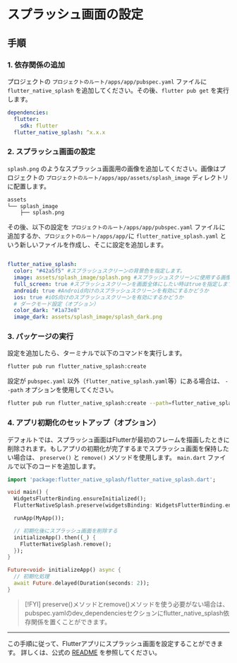 # スプラッシュ画面の設定

## 手順

### 1. 依存関係の追加

プロジェクトの `プロジェクトのルート/apps/app/pubspec.yaml` ファイルに `flutter_native_splash` を追加してください。その後、`flutter pub get` を実行します。

```yaml
dependencies:
  flutter:
    sdk: flutter
  flutter_native_splash: ^x.x.x
```  

### 2. スプラッシュ画面の設定

  `splash.png` のようなスプラッシュ画面用の画像を追加してください。画像はプロジェクトの `プロジェクトのルート/apps/app/assets/splash_image` ディレクトリに配置します。

```md
assets
└── splash_image
    ├── splash.png
```

  その後、以下の設定を `プロジェクトのルート/apps/app/pubspec.yaml` ファイルに追加するか、`プロジェクトのルート/apps/app/`に `flutter_native_splash.yaml` という新しいファイルを作成し、そこに設定を追加します。

```yaml

flutter_native_splash:
  color: "#42a5f5" #スプラッシュスクリーンの背景色を指定します。
  image: assets/splash_image/splash.png #スプラッシュスクリーンに使用する画像のパス
  full_screen: true #スプラッシュスクリーンを画面全体にしたい時はtrueを指定します。
  android: true #Android向けのスプラッシュスクリーンを有効にするかどうか
  ios: true #iOS向けのスプラッシュスクリーンを有効にするかどうか
  # ダークモード設定（オプション）
  color_dark: "#1a73e8"
  image_dark: assets/splash_image/splash_dark.png
  ```

### 3. パッケージの実行

設定を追加したら、ターミナルで以下のコマンドを実行します。

```sh
flutter pub run flutter_native_splash:create
```

設定が `pubspec.yaml` 以外（`flutter_native_splash.yaml`等）にある場合は、 `--path` オプションを使用してください。

```sh
flutter pub run flutter_native_splash:create --path=flutter_native_splash.yaml
```

### 4. アプリ初期化のセットアップ（オプション）

デフォルトでは、スプラッシュ画面はFlutterが最初のフレームを描画したときに削除されます。もしアプリの初期化が完了するまでスプラッシュ画面を保持したい場合は、 `preserve()` と `remove()` メソッドを使用します。
`main.dart` ファイルで以下のコードを追加します。

```dart
import 'package:flutter_native_splash/flutter_native_splash.dart';

void main() {
  WidgetsFlutterBinding.ensureInitialized();
  FlutterNativeSplash.preserve(widgetsBinding: WidgetsFlutterBinding.ensureInitialized());

  runApp(MyApp());

  // 初期化後にスプラッシュ画面を削除する
  initializeApp().then((_) {
    FlutterNativeSplash.remove();
  });
}

Future<void> initializeApp() async {
  // 初期化処理
  await Future.delayed(Duration(seconds: 2));
}
```

> [!FYI]
> preserve()メソッドとremove()メソッドを使う必要がない場合は、pubspec.yamlのdev_dependenciesセクションにflutter_native_splash依存関係を置くことができます。

---

この手順に従って、Flutterアプリにスプラッシュ画面を設定することができます。
詳しくは、公式の [README](https://pub.dev/packages/flutter_native_splash) を参照してください。
